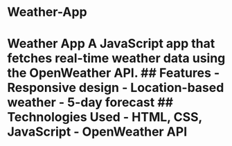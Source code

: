 # Weather-App
# Weather App   A JavaScript app that fetches real-time weather data using the OpenWeather API.    ## Features   - Responsive design   - Location-based weather   - 5-day forecast    ## Technologies Used   - HTML, CSS, JavaScript   - OpenWeather API  
